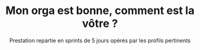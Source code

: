 ---
title: Mon orga est bonne, comment est la vôtre ?
mini-title: Process
subtitle: Prestation repartie en sprints de 5 jours opérés par les profils pertinents
description: Dans le cadre d'un prototypage ou d'une prestation d'innovation externalisée, nos équipes travaillent sous forme <b>de sprints de 5 jours</b>. Chaque sprint concerne un ou plusieurs problèmes à résoudre et donne lieu à un <b>livrable fonctionnel</b>.
description2: Ce format vous offre une <b>visibilité</b> sur le travail effectué, et <b>une agilité dans la conduite du projet</b>. Il est possible d'hierarchiser vos besoins par importance afin de repartir le travail effectué dans les differents sprints.
category: presentation
subcategory: pme
layout: presentation
pic: /img/show/sprint-pme-projet-digital.jpg
sort: 4
---